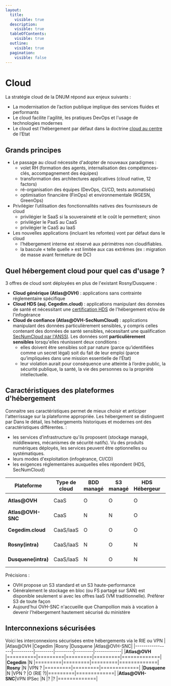 ```yaml
---
layout:
  title:
    visible: true
  description:
    visible: true
  tableOfContents:
    visible: true
  outline:
    visible: true
  pagination:
    visible: false
---
```


# Cloud

La stratégie cloud de la DNUM répond aux enjeux suivants :
* La modernisation de l’action publique implique des services fluides et performants
* Le cloud facilite l'agilité, les pratiques DevOps et l'usage de technologies modernes
* Le cloud est l'hébergement par défaut dans la doctrine [cloud au centre](https://www.legifrance.gouv.fr/circulaire/id/45205) de l’Etat

## Grands principes

* Le passage au cloud nécessite d'adopter de nouveaux paradigmes :
  * volet RH (formation des agents, internalisation des compétences-clés, accompagnement des équipes)
  * transformation des architectures applicatives (cloud native, 12 factors)
  * ré-organisation des équipes (DevOps, CI/CD, tests automatisés)
  * optimisation financière (FinOps) et environnementale (RGESN, GreenOps)
* Privilégier l’utilisation des fonctionnalités natives des fournisseurs de cloud
  * privilégier le SaaS si la souveraineté et le coût le permettent; sinon
  * privilégier le PaaS au CaaS
  * privilégier le CaaS au IaaS
* Les nouvelles applications (incluant les refontes) vont par défaut dans le cloud
  * l’hébergement interne est réservé aux périmètres non cloudifiables.
  * la bascule « telle quelle » est limitée aux cas extrêmes (ex : migration de masse avant fermeture de DC)

## Quel hébergement cloud pour quel cas d'usage ?

3 offres de cloud sont déployées en plus de l'existant Rosny/Dusquene :

* **Cloud générique (Atlas@OVH)** : applications sans contrainte réglementaire spécifique
* **Cloud HDS (auj. Cegedim.cloud)** : applications manipulant des données de santé et nécessitant une [certification HDS](https://esante.gouv.fr/produits-services/hds) de l'hébergement et/ou de l'infogérance
* **Cloud de confiance (Atlas@OVH-SecNumCloud)** : applications manipulant des données particulièrement sensibles, y compris celles contenant des données de santé sensibles, nécessitant une qualification [SecNumCloud par l'ANSSI](https://cyber.gouv.fr/secnumcloud-pour-les-fournisseurs-de-services-cloud). Les données sont **particulièrement sensibles** lorsqu'elles réunissent deux conditions :
  * elles doivent être sensibles soit par nature (parce qu’identifiées comme un secret légal) soit du fait de leur emploi (parce qu’impliquées dans une mission essentielle de l’État)
  * leur violation aurait pour conséquence une atteinte à l’ordre public, la sécurité publique, la santé, la vie des personnes ou la propriété intellectuelle.

## Caractéristiques des plateformes d'hébergement

Connaitre ses caractéristiques permet de mieux choisir et anticiper l'atterrissage sur la plateforme appropriée. Les hébergement se distinguent par
Dans le détail, les hébergements historiques et modernes ont des caractéristiques différentes. :
* les services d’infrastructure qu'ils proposent (stockage managé, middlewares, mécanismes de sécurité natifs). Vu des produits numériques déployés, les services peuvent être optionnelles ou systématiques.
* leurs modes d'exploitation (infogérance, CI/CD)
* les exigences réglementaires auxquelles elles répondent (HDS, SecNumCloud)

|Plateforme         |Type de cloud |BDD managé|S3 managé|HDS Hébergeur|HDS Infogéreur|SecNumCloud|EBIOS max|Antivirus PJ|
|-------------------|--------------|----------|---------|-------------|--------------|-----------|---------|------------|
|**Atlas@OVH**      |CaaS          |O         |O        |O            |N             |N          |2-3-3-2  |API ClamAV  |
|**Atlas@OVH-SNC**  |CaaS          |N         |N        |O            |N             |O          |4-X-X-X  |API ClamAV  |
|**Cegedim.cloud**  |CaaS/IaaS     |O         |O        |O            |O             |O          |4-X-X-X  |SentinelOne?|
|**Rosny(intra)**   |CaaS/IaaS     |N         |O        |N            |N             |N          |4-X-X-X  |Sys?ICAP?   |
|**Dusquene(intra)**|CaaS/IaaS     |N         |O        |N            |N             |N          |4-X-X-X  |Sys?ICAP?   |

Précisions :
- OVH propose un S3 standard et un S3 haute-performance
- Généralement le stockage en bloc (ou FS partagé sur SAN) est disponible seulement si avec les offres IaaS (VM traditionnelle). Préférer S3 de toute façon
- Aujourd'hui OVH-SNC n'accueille que Champollion mais à vocation à devenir l'hébergement hautement sécurisé du ministère

## Interconnexions sécurisées
Voici les interconnexions sécurisées entre hébergements via le RIE ou VPN
|                 |Atlas@OVH |Cegedim  |Rosny    |Dusquene |Atlas@OVH-SNC|
|-----------------|----------|---------|---------|---------|-------------|
|**Atlas@OVH**    |==========|=========|=========|=========|=============|
|**Cegedim**      |N         |=========|=========|=========|=============|
|**Rosny**        |N         |VPN ?    |=========|=========|=============|
|**Dusquene**     |N         |VPN ?    |O (RIE ?)|=========|=============|
|**Atlas@OVH-SNC**|VPN IPSec |N        |?        |?        |=============|